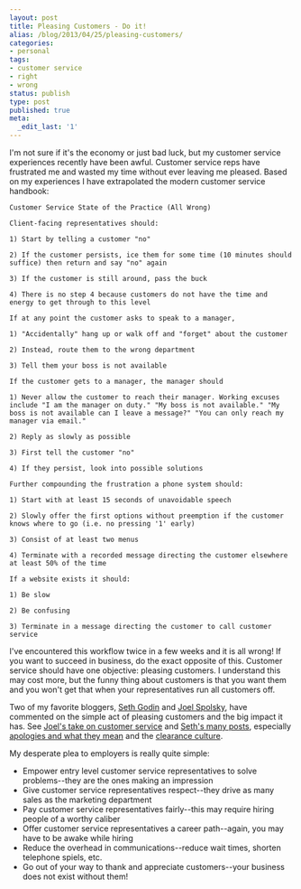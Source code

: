 ```yaml
---
layout: post
title: Pleasing Customers - Do it!
alias: /blog/2013/04/25/pleasing-customers/
categories:
- personal
tags:
- customer service
- right
- wrong
status: publish
type: post
published: true
meta:
  _edit_last: '1'
---
```

I'm not sure if it's the economy or just bad luck, but my customer service experiences recently have been awful. Customer service reps have frustrated me and wasted my time without ever leaving me pleased. Based on my experiences I have extrapolated the modern customer service handbook:

    Customer Service State of the Practice (All Wrong)

    Client-facing representatives should:

    1) Start by telling a customer "no"

    2) If the customer persists, ice them for some time (10 minutes should suffice) then return and say "no" again

    3) If the customer is still around, pass the buck

    4) There is no step 4 because customers do not have the time and energy to get through to this level

    If at any point the customer asks to speak to a manager,

    1) "Accidentally" hang up or walk off and "forget" about the customer

    2) Instead, route them to the wrong department

    3) Tell them your boss is not available

    If the customer gets to a manager, the manager should

    1) Never allow the customer to reach their manager. Working excuses include "I am the manager on duty." "My boss is not available." "My boss is not available can I leave a message?" "You can only reach my manager via email."

    2) Reply as slowly as possible

    3) First tell the customer "no"

    4) If they persist, look into possible solutions

    Further compounding the frustration a phone system should:

    1) Start with at least 15 seconds of unavoidable speech

    2) Slowly offer the first options without preemption if the customer knows where to go (i.e. no pressing '1' early)

    3) Consist of at least two menus

    4) Terminate with a recorded message directing the customer elsewhere at least 50% of the time

    If a website exists it should:

    1) Be slow

    2) Be confusing

    3) Terminate in a message directing the customer to call customer service

I've encountered this workflow twice in a few weeks and it is all wrong! If you want to succeed in business, do the exact opposite of this. Customer service should have one objective: pleasing customers. I understand this may cost more, but the funny thing about customers is that you want them and you won't get that when your representatives run all customers off.

Two of my favorite bloggers, <a title="Seth Godin" href="https://sethgodin.typepad.com/" target="_blank">Seth Godin</a> and <a title="Joel On Software" href="https://www.joelonsoftware.com/" target="_blank">Joel Spolsky</a>, have commented on the simple act of pleasing customers and the big impact it has. See <a title="Joel on Software: Excellent Customer Service" href="https://www.joelonsoftware.com/articles/customerservice.html" target="_blank">Joel's take on customer service</a> and <a title="Google search of Seth Godin's site" href="https://www.google.com/search?hl=en&amp;safe=off&amp;domains=http%3A%2F%2Fsethgodin.typepad.com%2F&amp;sitesearch=http%3A%2F%2Fsethgodin.typepad.com%2F&amp;q=customer+service+site%3Ahttp%3A%2F%2Fsethgodin.typepad.com%2F&amp;btnG=Search&amp;sitesearch=http%3A%2F%2Fsethgodin.typepad.com%2F" target="_blank">Seth's many posts</a>, especially <a title="Seth Godin Apologies Ranked" href="https://sethgodin.typepad.com/seths_blog/2007/02/apologies_ranke.html" target="_blank">apologies and what they mean</a> and the <a title="Seth Godin Creating a Clearance Culture" href="https://sethgodin.typepad.com/seths_blog/2008/11/creating-a-clea.html" target="_blank">clearance culture</a>.

My desperate plea to employers is really quite simple:

 * Empower entry level customer service representatives to solve problems--they are the ones making an impression
 * Give customer service representatives respect--they drive as many sales as the marketing department
 * Pay customer service representatives fairly--this may require hiring people of a worthy caliber
 * Offer customer service representatives a career path--again, you may have to be awake while hiring
 * Reduce the overhead in communications--reduce wait times, shorten telephone spiels, etc.
 * Go out of your way to thank and appreciate customers--your business does not exist without them!
